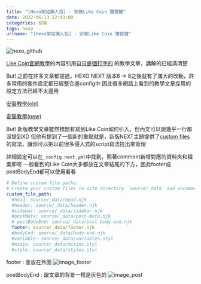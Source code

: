```yaml
---
title: "[Hexo架站懶人包] - 安裝Like Coin 讚賞鍵"
date: 2022-06-13 22:43:00
categories: 前端
tags: hexo
urlname: "[Hexo架站懶人包] - 安裝Like Coin 讚賞鍵"
---
```


![hexo_github](hexo_github.png)

[Like Coin官網教學](<https://docs.like.co/v/zh/user-guide/creator/self-host/hexo-next>)的內容引用自[只是個打字的](https://blog.typeart.cc/) 的教學文章，講解的已經滿清楚

But!
之前在許多文章都提過，HEXO NEXT 版本6 → 8之後就有了滿大的改動，許多常用的套件設定都已經整合進config中
因此很多網路上看到的教學文章採用的設定方法已經不太適用
<!--more-->

[安裝教學(old)](https://blog.typeart.cc/%E5%9C%A8Hexo%20NexT%E5%A2%9E%E5%8A%A0like%20Button/)

[安裝教學(new)](https://blog.typeart.cc/upgrade-nexo-next-6-to-8-and-integrate-adsense-like-button/)

But!
新版教學文章雖然標題有寫到Like Coin如何引入，但內文可以說幾乎一行都沒提到XD
但他有提到了一個新的重點就是，新版NEXT主題提供了[custom files](<https://theme-next.js.org/docs/advanced-settings/custom-files.html>)的寫法，讓你可以把以前很多侵入式的script寫法拉出來管理

詳細設定可以在`_config.next.yml`中找到，照著comment新增對應的資料夾和檔案即可
一般看到的Like Coin大多都放在文章結尾的下方，因此footer或postBodyEnd都可以使用看看

```yml
# Define custom file paths.
# Create your custom files in site directory `source/_data` and uncomment needed files below.
custom_file_path:
  #head: source/_data/head.njk
  #header: source/_data/header.njk
  #sidebar: source/_data/sidebar.njk
  #postMeta: source/_data/post-meta.njk
  # postBodyEnd: source/_data/post-body-end.njk
  footer: source/_data/footer.njk
  #bodyEnd: source/_data/body-end.njk
  #variable: source/_data/variables.styl
  #mixin: source/_data/mixins.styl
  #style: source/_data/styles.styl
```

footer : 會放在外面
![image_footer](image_footer.png)

postBodyEnd : 跟文章的背景一樣是灰色的
![image_post](image_post.png)


